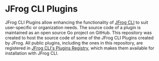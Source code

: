 # JFrog CLI Plugins
JFrog CLI Plugins allow enhancing the functionality of [JFrog CLI](https://www.jfrog.com/confluence/display/CLI/JFrog+CLI) to suit user-specific or organization needs. The source code of a plugin is maintained as an open source Go project on GitHub. This repository was created to host the source code of some of the JFrog CLI Plugins created by JFrog. All public plugins, including the ones in this repository, are registered in [JFrog CLI's Plugins Registry](https://github.com/jfrog/jfrog-cli-plugins-reg), which makes them available for installation with JFrog CLI.